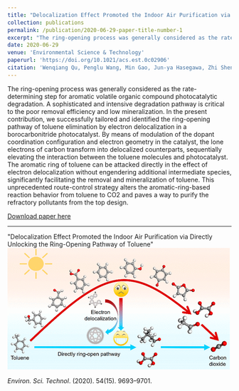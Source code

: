```yaml
---
title: "Delocalization Effect Promoted the Indoor Air Purification via Directly Unlocking the Ring-Opening Pathway of Toluene"
collection: publications
permalink: /publication/2020-06-29-paper-title-number-1
excerpt: "The ring-opening process was generally considered as the rate-determining step for aromatic volatile organic compound photocatalytic degradation. A sophisticated and intensive degradation pathway is critical to the poor removal efficiency and low mineralization. In the present contribution, we successfully tailored and identified the ring-opening pathway of toluene elimination by electron delocalization in a borocarbonitride photocatalyst. By means of modulation of the dopant coordination configuration and electron geometry in the catalyst, the lone electrons of carbon transform into delocalized counterparts, sequentially elevating the interaction between the toluene molecules and photocatalyst. The aromatic ring of toluene can be attacked directly in the effect of electron delocalization without engendering additional intermediate species, significantly facilitating the removal and mineralization of toluene. This unprecedented route-control strategy alters the aromatic-ring-based reaction behavior from toluene to CO2 and paves a way to purify the refractory pollutants from the top design.<br/><img src='/images/Publication/2020QWQ.jpg'>"
date: 2020-06-29
venue: 'Environmental Science & Technology'
paperurl: 'https://doi.org/10.1021/acs.est.0c02906'
citation: 'Wenqiang Qu, Penglu Wang, Min Gao, Jun-ya Hasegawa, Zhi Shen, Qing Wang, Ruomei Li, and Dengsong Zhang*. <i>Environ. Sci. Technol</i>. (2020). 54(15). 9693–9701.'
---
```


The ring-opening process was generally considered as the rate-determining step for aromatic volatile organic compound photocatalytic degradation. A sophisticated and intensive degradation pathway is critical to the poor removal efficiency and low mineralization. In the present contribution, we successfully tailored and identified the ring-opening pathway of toluene elimination by electron delocalization in a borocarbonitride photocatalyst. By means of modulation of the dopant coordination configuration and electron geometry in the catalyst, the lone electrons of carbon transform into delocalized counterparts, sequentially elevating the interaction between the toluene molecules and photocatalyst. The aromatic ring of toluene can be attacked directly in the effect of electron delocalization without engendering additional intermediate species, significantly facilitating the removal and mineralization of toluene. This unprecedented route-control strategy alters the aromatic-ring-based reaction behavior from toluene to CO2 and paves a way to purify the refractory pollutants from the top design.

[Download paper here](https://wenqiang2.github.io/images/Publication/2020QWQEST.pdf)

---
"Delocalization Effect Promoted the Indoor Air Purification via Directly Unlocking the Ring-Opening Pathway of Toluene"
<br/><img src='/images/Publication/2020QWQ.jpg'>


<i>Environ. Sci. Technol</i>. (2020). 54(15). 9693–9701.

